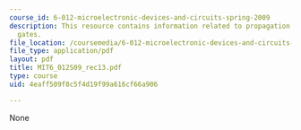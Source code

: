 ```yaml
---
course_id: 6-012-microelectronic-devices-and-circuits-spring-2009
description: This resource contains information related to propagation delay, NAND/NOR
  gates.
file_location: /coursemedia/6-012-microelectronic-devices-and-circuits-spring-2009/4eaff509f8c5f4d19f99a616cf66a906_MIT6_012S09_rec13.pdf
file_type: application/pdf
layout: pdf
title: MIT6_012S09_rec13.pdf
type: course
uid: 4eaff509f8c5f4d19f99a616cf66a906

---
```

None